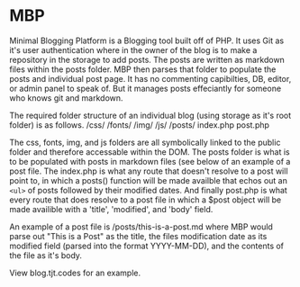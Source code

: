 # MBP

Minimal Blogging Platform is a Blogging tool built off of PHP. It uses Git as it's user authentication where in the owner of the blog is to make a repository in the storage to add posts. The posts are written as markdown files within the posts folder. MBP then parses that folder to populate the posts and individual post page. It has no commenting capibilties, DB, editor, or admin panel to speak of. But it manages posts effeciantly for someone who knows git and markdown.

The required folder structure of an individual blog (using storage as it's root folder) is as follows.
/css/
/fonts/
/img/
/js/
/posts/
index.php
post.php

The css, fonts, img, and js folders are all symbolically linked to the public folder and therefore accessable within the DOM. The posts folder is what is to be populated with posts in markdown files (see below of an example of a post file. The index.php is what any route that doesn't resolve to a post will point to, in which a posts() function will be made availble that echos out an `<ul>` of posts followed by their modified dates. And finally post.php is what every route that does resolve to a post file in which a $post object will be made availible with a 'title', 'modified', and 'body' field. 

An example of a post file is /posts/this-is-a-post.md where MBP would parse out "This is a Post" as the title, the files modification date as its modified field (parsed into the format YYYY-MM-DD), and the contents of the file as it's body.

View blog.tjt.codes for an example.
